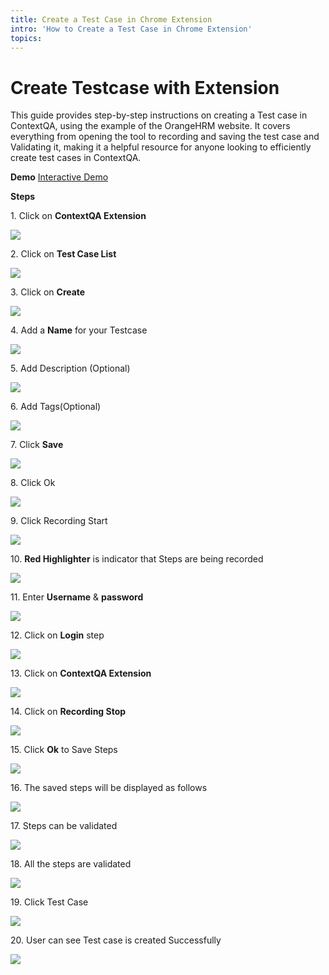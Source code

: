 ```yaml
---
title: Create a Test Case in Chrome Extension
intro: 'How to Create a Test Case in Chrome Extension'
topics:
---
```

# Create Testcase with Extension

This guide provides step-by-step instructions on creating a Test case in ContextQA, using the example of the OrangeHRM website. It covers everything from opening the tool to recording and saving the test case and Validating it, making it a helpful resource for anyone looking to efficiently create test cases in ContextQA.

**Demo**
[Interactive Demo](https://app.storylane.io/share/qg70vwvmxgh7)

**Steps**

1\. Click on **ContextQA Extension**

![](https://ajeuwbhvhr.cloudimg.io/colony-recorder.s3.amazonaws.com/files/2024-03-01/2d0b4afb-c4aa-498c-82af-b6789403bfc9/user_cropped_screenshot.jpeg?tl_px=773,0&br_px=1920,640&force_format=png&width=1120.0&wat=1&wat_opacity=0.7&wat_gravity=northwest&wat_url=https://colony-recorder.s3.us-west-1.amazonaws.com/images/watermarks/FB923C_standard.png&wat_pad=806,46)


2\. Click on **Test Case List**

![](https://ajeuwbhvhr.cloudimg.io/colony-recorder.s3.amazonaws.com/files/2024-03-01/4167f35f-0e95-46f9-b2aa-63afd29c68ab/user_cropped_screenshot.jpeg?tl_px=518,244&br_px=1894,1014&force_format=png&width=1120.0&wat=1&wat_opacity=0.7&wat_gravity=northwest&wat_url=https://colony-recorder.s3.us-west-1.amazonaws.com/images/watermarks/FB923C_standard.png&wat_pad=809,357)


3\. Click on **Create**

![](https://ajeuwbhvhr.cloudimg.io/colony-recorder.s3.amazonaws.com/files/2024-03-01/51c70027-0f99-4169-a572-9b846b23a316/user_cropped_screenshot.jpeg?tl_px=773,439&br_px=1920,1080&force_format=png&width=1120.0&wat=1&wat_opacity=0.7&wat_gravity=northwest&wat_url=https://colony-recorder.s3.us-west-1.amazonaws.com/images/watermarks/FB923C_standard.png&wat_pad=985,470)


4\. Add a **Name** for your Testcase

![](https://ajeuwbhvhr.cloudimg.io/colony-recorder.s3.amazonaws.com/files/2024-03-01/356a8232-101d-4e13-9900-d39a8c76a944/user_cropped_screenshot.jpeg?tl_px=904,204&br_px=1764,685&force_format=png&width=860&wat_scale=76&wat=1&wat_opacity=0.7&wat_gravity=northwest&wat_url=https://colony-recorder.s3.us-west-1.amazonaws.com/images/watermarks/FB923C_standard.png&wat_pad=402,212)


5\. Add Description (Optional)

![](https://ajeuwbhvhr.cloudimg.io/colony-recorder.s3.amazonaws.com/files/2024-03-01/fc6d8146-780c-4fd3-b5e3-7907cb3588ab/user_cropped_screenshot.jpeg?tl_px=944,276&br_px=1804,757&force_format=png&width=860&wat_scale=76&wat=1&wat_opacity=0.7&wat_gravity=northwest&wat_url=https://colony-recorder.s3.us-west-1.amazonaws.com/images/watermarks/FB923C_standard.png&wat_pad=402,212)


6\. Add Tags(Optional)

![](https://ajeuwbhvhr.cloudimg.io/colony-recorder.s3.amazonaws.com/files/2024-03-01/0826ef3a-f242-405f-8218-a12065c5534f/user_cropped_screenshot.jpeg?tl_px=926,349&br_px=1786,830&force_format=png&width=860&wat_scale=76&wat=1&wat_opacity=0.7&wat_gravity=northwest&wat_url=https://colony-recorder.s3.us-west-1.amazonaws.com/images/watermarks/FB923C_standard.png&wat_pad=402,212)


7\. Click **Save**

![](https://ajeuwbhvhr.cloudimg.io/colony-recorder.s3.amazonaws.com/files/2024-03-01/8ca378be-2373-423f-862b-9f5a7c2678b4/user_cropped_screenshot.jpeg?tl_px=1060,439&br_px=1920,920&force_format=png&width=860&wat_scale=76&wat=1&wat_opacity=0.7&wat_gravity=northwest&wat_url=https://colony-recorder.s3.us-west-1.amazonaws.com/images/watermarks/FB923C_standard.png&wat_pad=692,212)


8\. Click Ok

![](https://ajeuwbhvhr.cloudimg.io/colony-recorder.s3.amazonaws.com/files/2024-03-01/a4bd2633-6cb6-4271-958b-25ff37ad1ccd/user_cropped_screenshot.jpeg?tl_px=1060,134&br_px=1920,615&force_format=png&width=860&wat_scale=76&wat=1&wat_opacity=0.7&wat_gravity=northwest&wat_url=https://colony-recorder.s3.us-west-1.amazonaws.com/images/watermarks/FB923C_standard.png&wat_pad=586,212)


9\. Click Recording Start

![](https://ajeuwbhvhr.cloudimg.io/colony-recorder.s3.amazonaws.com/files/2024-03-01/addd1c56-f594-43aa-a876-e95173092e72/user_cropped_screenshot.jpeg?tl_px=940,114&br_px=1800,595&force_format=png&width=860&wat_scale=76&wat=1&wat_opacity=0.7&wat_gravity=northwest&wat_url=https://colony-recorder.s3.us-west-1.amazonaws.com/images/watermarks/FB923C_standard.png&wat_pad=402,212)


10\. **Red Highlighter** is indicator that Steps are being recorded

![](https://ajeuwbhvhr.cloudimg.io/colony-recorder.s3.amazonaws.com/files/2024-03-01/1be904bc-34de-42e0-ba63-69a311275d06/user_cropped_screenshot.jpeg?tl_px=30,221&br_px=1407,990&force_format=png&width=1120.0&wat=1&wat_opacity=0.7&wat_gravity=northwest&wat_url=https://colony-recorder.s3.us-west-1.amazonaws.com/images/watermarks/FB923C_standard.png&wat_pad=524,277)


11\. Enter **Username** & **password**

![](https://ajeuwbhvhr.cloudimg.io/colony-recorder.s3.amazonaws.com/files/2024-03-01/8a2f3bf3-cb73-425e-b703-969fb58f6630/user_cropped_screenshot.jpeg?tl_px=108,475&br_px=968,956&force_format=png&width=860&wat_scale=76&wat=1&wat_opacity=0.7&wat_gravity=northwest&wat_url=https://colony-recorder.s3.us-west-1.amazonaws.com/images/watermarks/FB923C_standard.png&wat_pad=402,212)


12\. Click on **Login** step

![](https://ajeuwbhvhr.cloudimg.io/colony-recorder.s3.amazonaws.com/files/2024-03-01/6c0963d5-1e01-44dc-a7f0-884932a0d48a/user_cropped_screenshot.jpeg?tl_px=282,576&br_px=1142,1057&force_format=png&width=860&wat_scale=76&wat=1&wat_opacity=0.7&wat_gravity=northwest&wat_url=https://colony-recorder.s3.us-west-1.amazonaws.com/images/watermarks/FB923C_standard.png&wat_pad=402,212)


13\. Click on **ContextQA Extension**

![](https://ajeuwbhvhr.cloudimg.io/colony-recorder.s3.amazonaws.com/files/2024-02-29/b6103e81-dc6c-4bff-bca8-876df6880cee/ascreenshot.jpeg?tl_px=937,0&br_px=1920,549&force_format=png&width=983&wat_scale=87&wat=1&wat_opacity=0.7&wat_gravity=northwest&wat_url=https://colony-recorder.s3.us-west-1.amazonaws.com/images/watermarks/FB923C_standard.png&wat_pad=680,52)


14\. Click on **Recording Stop**

![](https://ajeuwbhvhr.cloudimg.io/colony-recorder.s3.amazonaws.com/files/2024-03-01/641ddac5-7c06-4fa9-893d-dfa305d55a6e/user_cropped_screenshot.jpeg?tl_px=884,76&br_px=1867,625&force_format=png&width=983&wat_scale=87&wat=1&wat_opacity=0.7&wat_gravity=northwest&wat_url=https://colony-recorder.s3.us-west-1.amazonaws.com/images/watermarks/FB923C_standard.png&wat_pad=459,243)


15\. Click **Ok** to Save Steps

![](https://ajeuwbhvhr.cloudimg.io/colony-recorder.s3.amazonaws.com/files/2024-03-01/32514fc4-f96a-41d9-a436-e86721764d52/user_cropped_screenshot.jpeg?tl_px=1060,137&br_px=1920,618&force_format=png&width=860&wat_scale=76&wat=1&wat_opacity=0.7&wat_gravity=northwest&wat_url=https://colony-recorder.s3.us-west-1.amazonaws.com/images/watermarks/FB923C_standard.png&wat_pad=586,212)


16\. The saved steps will be displayed as follows

![](https://ajeuwbhvhr.cloudimg.io/colony-recorder.s3.amazonaws.com/files/2024-03-01/321f471f-2805-452c-8b14-41b9561eb43a/user_cropped_screenshot.jpeg?tl_px=544,310&br_px=1920,1080&force_format=png&width=1120.0&wat=1&wat_opacity=0.7&wat_gravity=northwest&wat_url=https://colony-recorder.s3.us-west-1.amazonaws.com/images/watermarks/FB923C_standard.png&wat_pad=768,325)


17\. Steps can be validated

![](https://ajeuwbhvhr.cloudimg.io/colony-recorder.s3.amazonaws.com/files/2024-03-01/d0e29ed5-cc2d-4d47-8c0e-d9ea31e6d1fe/ascreenshot.jpeg?tl_px=1060,0&br_px=1920,480&force_format=png&width=860&wat_scale=76&wat=1&wat_opacity=0.7&wat_gravity=northwest&wat_url=https://colony-recorder.s3.us-west-1.amazonaws.com/images/watermarks/FB923C_standard.png&wat_pad=492,178)


18\. All the steps are validated

![](https://ajeuwbhvhr.cloudimg.io/colony-recorder.s3.amazonaws.com/files/2024-03-01/a101b877-10ae-4e9d-95f5-baceeccf03ef/user_cropped_screenshot.jpeg?tl_px=635,15&br_px=1782,656&force_format=png&width=1120.0&wat=1&wat_opacity=0.7&wat_gravity=northwest&wat_url=https://colony-recorder.s3.us-west-1.amazonaws.com/images/watermarks/FB923C_standard.png&wat_pad=888,277)


19\. Click Test Case

![](https://ajeuwbhvhr.cloudimg.io/colony-recorder.s3.amazonaws.com/files/2024-03-01/3fd25333-cce6-4194-a564-b20175d74355/ascreenshot.jpeg?tl_px=919,29&br_px=1779,510&force_format=png&width=860&wat_scale=76&wat=1&wat_opacity=0.7&wat_gravity=northwest&wat_url=https://colony-recorder.s3.us-west-1.amazonaws.com/images/watermarks/FB923C_standard.png&wat_pad=402,212)


20\. User can see Test case is created Successfully

![](https://ajeuwbhvhr.cloudimg.io/colony-recorder.s3.amazonaws.com/files/2024-02-29/30d2a6c5-5fb9-4cff-bb5f-9b4dc5773ed1/ascreenshot.jpeg?tl_px=759,42&br_px=1906,683&force_format=png&width=1120.0&wat=1&wat_opacity=0.7&wat_gravity=northwest&wat_url=https://colony-recorder.s3.us-west-1.amazonaws.com/images/watermarks/FB923C_standard.png&wat_pad=523,277)









